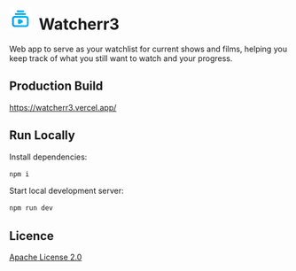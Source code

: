 # <img src="public/icon-512.png" height="40"> &nbsp;Watcherr3

Web app to serve as your watchlist for current shows and films, helping you keep track of what you still want to watch and your progress.

## Production Build

https://watcherr3.vercel.app/

## Run Locally

Install dependencies:

```bash
npm i
```

Start local development server:

```bash
npm run dev
```

## Licence

[Apache License 2.0](LICENSE)
